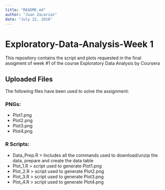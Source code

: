 ```yaml
---
title: "README.md"
author: "Juan Zacarias"
date: "July 22, 2018"
---
```


# Exploratory-Data-Analysis-Week 1

This repository contains the script and plots requested in the final assigment of week #1 of the course Exploratory Data Analysis by Coursera

## Uploaded Files

The following files have been used to solve the assignment:

### PNGs:
  - Plot1.png
  - Plot2.png
  - Plot3.png
  - Plot4.png
  
### R Scripts:
  - Data_Prep.R  > Includes all the commands used to download/unzip the data, prepare and create the data table
  - Plot_1.R > script used to generate Plot1.png
  - Plot_2.R > script used to generate Plot2.png
  - Plot_3.R > script used to generate Plot3.png
  - Plot_4.R > script used to generate Plot4.png
